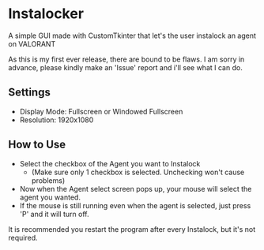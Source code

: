 # Instalocker #
A simple GUI made with CustomTkinter that let's the user instalock an agent on VALORANT

As this is my first ever release, there are bound to be flaws.
I am sorry in advance, please kindly make an 'Issue' report and i'll see what I can do.

## Settings ##
- Display Mode: Fullscreen or Windowed Fullscreen
- Resolution: 1920x1080

## How to Use ##
- Select the checkbox of the Agent you want to Instalock
  - (Make sure only 1 checkbox is selected. Unchecking won't cause problems)
- Now when the Agent select screen pops up, your mouse will select the agent you wanted.
- If the mouse is still running even when the agent is selected, just press 'P' and it will turn off.

It is recommended you restart the program after every Instalock, but it's not required.

